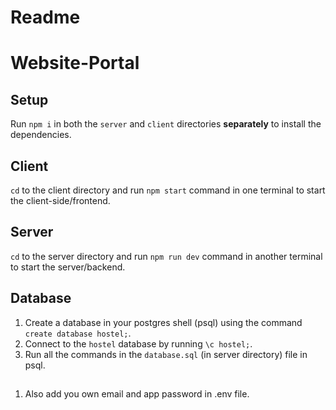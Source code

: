 # Readme

# Website-Portal

## Setup

Run `npm i` in both the `server` and `client` directories **separately** to install the dependencies.

## Client

`cd` to the client directory and run `npm start` command in one terminal to start the client-side/frontend.

## Server

`cd` to the server directory and run `npm run dev` command in another terminal to start the server/backend.

## Database

1. Create a database in your postgres shell (psql) using the command `create database hostel;`.
2. Connect to the `hostel` database by running `\c hostel;`.
3. Run all the commands in the `database.sql` (in server directory) file in psql.

##

1. Also add you own email and app password in .env file.

